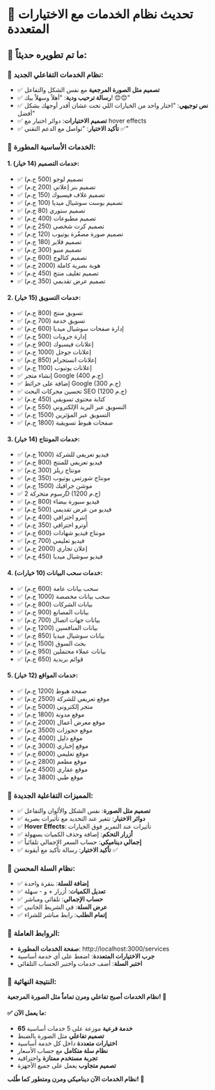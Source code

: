 # 🎯 تحديث نظام الخدمات مع الاختيارات المتعددة

## 🌟 ما تم تطويره حديثاً:

### 🎨 **نظام الخدمات التفاعلي الجديد**:
- ✅ **تصميم مثل الصورة المرجعية** مع نفس الشكل والتفاعل
- ✅ **رسالة ترحيب ودية**: "أهلاً وسهلاً بيك! 😊😊"
- ✅ **نص توجيهي**: "اختار واحد من الخيارات اللي تحت عشان أقدر أوجهك بشكل أفضل"
- ✅ **تصميم الاختيارات**: دوائر اختيار مع hover effects
- ✅ **تأكيد الاختيار**: "تواصل مع الدعم التقني ✅"

### 🎯 **الخدمات الأساسية المطورة**:

#### 1. **خدمات التصميم** (14 خيار):
- ✅ تصميم لوجو (500 ج.م)
- ✅ تصميم بنر إعلاني (200 ج.م)
- ✅ تصميم غلاف فيسبوك (150 ج.م)
- ✅ تصميم بوست سوشيال ميديا (100 ج.م)
- ✅ تصميم ستوري (80 ج.م)
- ✅ تصميم مطبوعات (400 ج.م)
- ✅ تصميم كرت شخصي (250 ج.م)
- ✅ تصميم صورة مصغّرة يوتيوب (120 ج.م)
- ✅ تصميم فلاير (180 ج.م)
- ✅ تصميم منيو (300 ج.م)
- ✅ تصميم كتالوج (600 ج.م)
- ✅ هوية بصرية كاملة (2000 ج.م)
- ✅ تصميم تغليف منتج (450 ج.م)
- ✅ تصميم عرض تقديمي (350 ج.م)

#### 2. **خدمات التسويق** (15 خيار):
- ✅ تسويق منتج (800 ج.م)
- ✅ تسويق خدمة (700 ج.م)
- ✅ إدارة صفحات سوشيال ميديا (600 ج.م)
- ✅ إدارة جروبات (500 ج.م)
- ✅ إعلانات فيسبوك (900 ج.م)
- ✅ إعلانات جوجل (1000 ج.م)
- ✅ إعلانات انستجرام (850 ج.م)
- ✅ إعلانات يوتيوب (1100 ج.م)
- ✅ إنشاء متجر Google (400 ج.م)
- ✅ إضافة على خرائط Google (300 ج.م)
- ✅ تحسين محركات البحث SEO (1200 ج.م)
- ✅ كتابة محتوى تسويقي (450 ج.م)
- ✅ التسويق عبر البريد الإلكتروني (550 ج.م)
- ✅ التسويق عبر المؤثرين (1500 ج.م)
- ✅ صفحات هبوط تسويقية (1800 ج.م)

#### 3. **خدمات المونتاج** (14 خيار):
- ✅ فيديو تعريفي للشركة (1000 ج.م)
- ✅ فيديو تعريفي للمنتج (800 ج.م)
- ✅ مونتاج ريلز (300 ج.م)
- ✅ مونتاج شورتس يوتيوب (350 ج.م)
- ✅ موشن جرافيك (1500 ج.م)
- ✅ رسوم متحركة 2D (1200 ج.م)
- ✅ فيديو سبورة بيضاء (800 ج.م)
- ✅ فيديو من عرض تقديمي (500 ج.م)
- ✅ إنترو احترافي (400 ج.م)
- ✅ أوترو احترافي (350 ج.م)
- ✅ مونتاج فيديو شهادات (600 ج.م)
- ✅ فيديو تعليمي (700 ج.م)
- ✅ إعلان تجاري (2000 ج.م)
- ✅ فيديو سوشيال ميديا (450 ج.م)

#### 4. **خدمات سحب البيانات** (10 خيارات):
- ✅ سحب بيانات عامة (600 ج.م)
- ✅ سحب بيانات مخصصة (1000 ج.م)
- ✅ بيانات الشركات (800 ج.م)
- ✅ بيانات المصانع (900 ج.م)
- ✅ بيانات جهات اتصال (700 ج.م)
- ✅ بيانات المنافسين (1200 ج.م)
- ✅ بيانات سوشيال ميديا (850 ج.م)
- ✅ بحث السوق (1500 ج.م)
- ✅ بيانات عملاء محتملين (950 ج.م)
- ✅ قوائم بريدية (650 ج.م)

#### 5. **خدمات المواقع** (12 خيار):
- ✅ صفحة هبوط (1200 ج.م)
- ✅ موقع تعريفي للشركة (2500 ج.م)
- ✅ متجر إلكتروني (5000 ج.م)
- ✅ موقع مدونة (1800 ج.م)
- ✅ موقع معرض أعمال (2000 ج.م)
- ✅ موقع حجوزات (3500 ج.م)
- ✅ موقع دليل (4000 ج.م)
- ✅ موقع إخباري (3000 ج.م)
- ✅ موقع تعليمي (6000 ج.م)
- ✅ موقع مطعم (2800 ج.م)
- ✅ موقع عقاري (4500 ج.م)
- ✅ موقع طبي (3800 ج.م)

### 🎨 **المميزات التفاعلية الجديدة**:
- ✅ **تصميم مثل الصورة**: نفس الشكل والألوان والتفاعل
- ✅ **دوائر الاختيار**: تتغير عند التحديد مع تأثيرات بصرية
- ✅ **Hover Effects**: تأثيرات عند التمرير فوق الخيارات
- ✅ **أزرار التحكم**: إضافة وحذف الكميات بسهولة
- ✅ **إجمالي ديناميكي**: حساب السعر الإجمالي تلقائياً
- ✅ **تأكيد الاختيار**: رسالة تأكيد مع أيقونة ✅

### 🛒 **نظام السلة المحسن**:
- ✅ **إضافة للسلة**: بنقرة واحدة
- ✅ **تعديل الكميات**: أزرار + و - سهلة
- ✅ **حساب الإجمالي**: تلقائي ومباشر
- ✅ **عرض السلة**: في الشريط الجانبي
- ✅ **إتمام الطلب**: رابط مباشر للشراء

### 🔗 **الروابط العاملة**:
- **صفحة الخدمات المطورة**: http://localhost:3000/services
- **جرب الاختيارات المتعددة**: اضغط على أي خدمة أساسية
- **اختبر السلة**: أضف خدمات واختبر الحساب التلقائي

### 🎯 **النتيجة النهائية**:

**نظام الخدمات أصبح تفاعلي ومرن تماماً مثل الصورة المرجعية! 🎨**

#### ✅ **ما يعمل الآن:**
- **65 خدمة فرعية** موزعة على 5 خدمات أساسية
- **تصميم تفاعلي** مثل الصورة بالضبط
- **اختيارات متعددة** داخل كل خدمة أساسية
- **نظام سلة متكامل** مع حساب الأسعار
- **تجربة مستخدم ممتازة** واحترافية
- **تصميم متجاوب** يعمل على جميع الأجهزة

**نظام الخدمات الآن ديناميكي ومرن ومتطور كما طُلب! 🚀**
